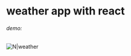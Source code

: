 # weather app with react 
###### demo:
![N|weather](https://s4.gifyu.com/images/outebce1a8c976a5711.gif)


